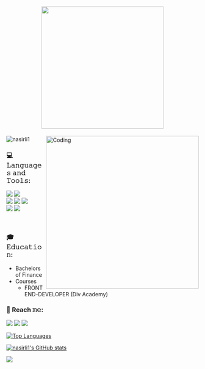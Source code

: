 <h1  align='center'>
  <img src="https://readme-typing-svg.herokuapp.com?font=Courier+New&size=32&duration=4000&color=000000&center=true&vCenter=true&width=600&lines=Hi+there%2C+I'm+Shalala+%F0%9F%A4%8D;I'm+FrontEnd+Developer" width="320"> 
</h1>
<img align="right" alt="Coding" width="400" src="https://cdnb.artstation.com/p/assets/images/images/028/991/999/original/anna-havrylyukh-.gif?1596125112">

<p align="left"> <img src="https://komarev.com/ghpvc/?username=nasirli1&color=04706a&style=for-the-badge" alt="nasirli1" /> </p>

### 💻 𝙻𝚊𝚗𝚐𝚞𝚊𝚐𝚎𝚜 𝚊𝚗𝚍 𝚃𝚘𝚘𝚕𝚜:
<div>
  <img src="https://img.shields.io/badge/javascript-%23323330.svg?style=for-the-badge&logo=javascript&logoColor=04706a">
  <img src="https://img.shields.io/badge/jquery-%23323330.svg?style=for-the-badge&logo=jquery&logoColor=04706a">
<!--   <img src="https://img.shields.io/badge/react-%23323330.svg?style=for-the-badge&logo=react&logoColor=white"> -->
</div> 
<div>
  <img src="https://img.shields.io/badge/html5-%23323330.svg?style=for-the-badge&logo=html5&logoColor=04706a">
  <img src="https://img.shields.io/badge/css-%23323330.svg?style=for-the-badge&logo=css3&logoColor=04706a">
  <img src="https://img.shields.io/badge/bootstrap-%23323330.svg?style=for-the-badge&logo=bootstrap&logoColor=04706a">
 </div>  
 <div>
  <img src="https://img.shields.io/badge/figma-%23323330.svg?style=for-the-badge&logo=figma&logoColor=04706a">
  <img src="https://img.shields.io/badge/photopea-%23323330.svg?style=for-the-badge&logo=photopea&logoColor=04706a">
 </div> 

&nbsp;  
### 🎓 𝙴𝚍𝚞𝚌𝚊𝚝𝚒𝚘𝚗:
  - Bachelors of Finance
  - Courses
    - FRONTEND-DEVELOPER (Div Academy)

### 🔗 Reach 𝚖𝚎:
<a href="mailto:nasirlishalala1@gmail.com" target="_blank"><img style="inline" src="https://img.shields.io/badge/Gmail-323330?style=for-the-badge&logo=gmail&logoColor=04706a"></a>
<a href="https://t.me/nasirlishalala" target="_blank"><img src="https://img.shields.io/badge/Telegram-323330?style=for-the-badge&logo=telegram&logoColor=04706a"></a>
<a href="https://www.linkedin.com/in/shalalanasirli/" target="_blank"><img src="https://img.shields.io/badge/linkedin-%23323330.svg?style=for-the-badge&logo=linkedin&logoColor=04706a"></a> 


                                                                

<a href="https://github.com/nasirli1" align="left"><img src="https://github-readme-stats.vercel.app/api/top-langs/?username=shalalanasirli&langs_count=10&title_color=04706a&text_color=ffffff&icon_color=0891b2&bg_color=1c1917&hide_border=true&locale=en&custom_title=Top%20%Languages" alt="Top Languages" /></a>

<a href="https://github.com/nasirli1"><img src="https://github-readme-stats.vercel.app/api?username=shalalanasirli&show_icons=true&hide=&count_private=true&title_color=04706a&text_color=ffffff&icon_color=0891b2&bg_color=1c1917&hide_border=true&show_icons=true" alt="nasirli1's GitHub stats" /></a>

<a href="https://github.com/nasirli1"><img src="https://github-readme-streak-stats.herokuapp.com/?user=shalalanasirli&stroke=ffffff&background=1c1917&ring=04706a&fire=04706a&currStreakNum=ffffff&currStreakLabel=04706a&sideNums=ffffff&sideLabels=ffffff&dates=ffffff&hide_border=true" /></a>

<!-- <a href="https://github.com/nasirli1"><img src="https://activity-graph.herokuapp.com/graph?username=nasirli1&bg_color=1c1917&color=ffffff&line=0891b2&point=ffffff&area_color=1c1917&area=true&hide_border=true&custom_title=GitHub%20Commits%20Graph" alt="GitHub Commits Graph" /></a>

<img align="center" src="https://github-profile-summary-cards.vercel.app/api/cards/profile-details?username=nasirli1&theme=1c1917" /> -->
